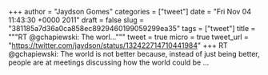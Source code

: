 
+++
author = "Jaydson Gomes"
categories = ["tweet"]
date = "Fri Nov 04 11:43:30 +0000 2011"
draft = false
slug = "381185a7d36a0ca858ec8929460199059299ea35"
tags = ["tweet"]
title = """RT @gchapiewski: The worl..."""
tweet = true
micro = true
tweet_url = "https://twitter.com/jaydson/status/132422714710441984"
+++
RT @gchapiewski: The world is not better because, instead of just being better, people are at meetings discussing how the world could be ...
